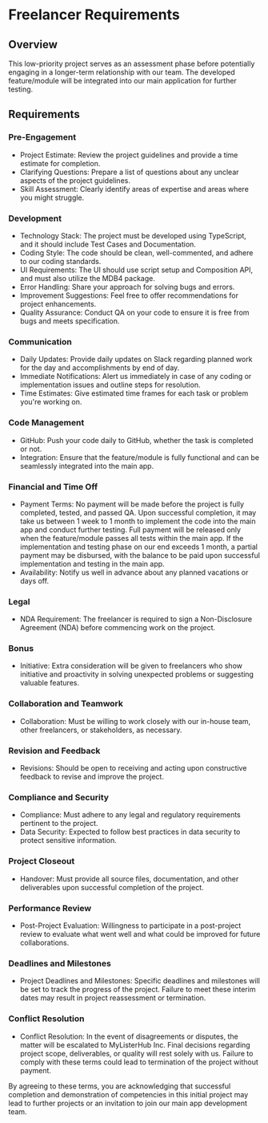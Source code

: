 # Freelancer Requirements

## Overview

This low-priority project serves as an assessment phase before potentially engaging in a longer-term relationship with our team. The developed feature/module will be integrated into our main application for further testing.

## Requirements

### Pre-Engagement

- Project Estimate: Review the project guidelines and provide a time estimate for completion.
- Clarifying Questions: Prepare a list of questions about any unclear aspects of the project guidelines.
- Skill Assessment: Clearly identify areas of expertise and areas where you might struggle.

### Development

- Technology Stack: The project must be developed using TypeScript, and it should include Test Cases and Documentation.
- Coding Style: The code should be clean, well-commented, and adhere to our coding standards.
- UI Requirements: The UI should use script setup and Composition API, and must also utilize the MDB4 package.
- Error Handling: Share your approach for solving bugs and errors.
- Improvement Suggestions: Feel free to offer recommendations for project enhancements.
- Quality Assurance: Conduct QA on your code to ensure it is free from bugs and meets specification.

### Communication

- Daily Updates: Provide daily updates on Slack regarding planned work for the day and accomplishments by end of day.
- Immediate Notifications: Alert us immediately in case of any coding or implementation issues and outline steps for resolution.
- Time Estimates: Give estimated time frames for each task or problem you're working on.

### Code Management

- GitHub: Push your code daily to GitHub, whether the task is completed or not.
- Integration: Ensure that the feature/module is fully functional and can be seamlessly integrated into the main app.

### Financial and Time Off

- Payment Terms: No payment will be made before the project is fully completed, tested, and passed QA. Upon successful completion, it may take us between 1 week to 1 month to implement the code into the main app and conduct further testing. Full payment will be released only when the feature/module passes all tests within the main app. If the implementation and testing phase on our end exceeds 1 month, a partial payment may be disbursed, with the balance to be paid upon successful implementation and testing in the main app.
- Availability: Notify us well in advance about any planned vacations or days off.

### Legal

- NDA Requirement: The freelancer is required to sign a Non-Disclosure Agreement (NDA) before commencing work on the project.

### Bonus

- Initiative: Extra consideration will be given to freelancers who show initiative and proactivity in solving unexpected problems or suggesting valuable features.

### Collaboration and Teamwork

- Collaboration: Must be willing to work closely with our in-house team, other freelancers, or stakeholders, as necessary.

### Revision and Feedback

- Revisions: Should be open to receiving and acting upon constructive feedback to revise and improve the project.

### Compliance and Security

- Compliance: Must adhere to any legal and regulatory requirements pertinent to the project.
- Data Security: Expected to follow best practices in data security to protect sensitive information.

### Project Closeout

- Handover: Must provide all source files, documentation, and other deliverables upon successful completion of the project.

### Performance Review

- Post-Project Evaluation: Willingness to participate in a post-project review to evaluate what went well and what could be improved for future collaborations.

### Deadlines and Milestones

- Project Deadlines and Milestones: Specific deadlines and milestones will be set to track the progress of the project. Failure to meet these interim dates may result in project reassessment or termination.

### Conflict Resolution

- Conflict Resolution: In the event of disagreements or disputes, the matter will be escalated to MyListerHub Inc. Final decisions regarding project scope, deliverables, or quality will rest solely with us. Failure to comply with these terms could lead to termination of the project without payment.

By agreeing to these terms, you are acknowledging that successful completion and demonstration of competencies in this initial project may lead to further projects or an invitation to join our main app development team.
